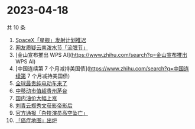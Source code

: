 # 2023-04-18

共 10 条

<!-- BEGIN -->
<!-- 最后更新时间 Tue Apr 18 2023 15:10:26 GMT+0800 (China Standard Time) -->

1. [SpaceX「星舰」发射计划推迟](https://www.zhihu.com/search?q=SpaceX「星舰」发射计划推迟)
1. [网友质疑云南泼水节「流氓节」](https://www.zhihu.com/search?q=网友质疑云南泼水节「流氓节」)
1. [金山宣布推出 WPS AI](https://www.zhihu.com/search?q=金山宣布推出 WPS AI)
1. [中国连续第 7 个月减持美国债](https://www.zhihu.com/search?q=中国连续第 7
   个月减持美国债)
1. [全球最贵纯电动车来了](https://www.zhihu.com/search?q=全球最贵纯电动车来了)
1. [中移动市值超贵州茅台](https://www.zhihu.com/search?q=中移动市值超贵州茅台)
1. [国内油价大幅上涨](https://www.zhihu.com/search?q=国内油价大幅上涨)
1. [刘青云郑秀文获影帝影后](https://www.zhihu.com/search?q=刘青云郑秀文获影帝影后)
1. [官方通报「杂技演员高空坠亡」](https://www.zhihu.com/search?q=官方通报「杂技演员高空坠亡」)
1. [「癌症地图」出炉](https://www.zhihu.com/search?q=「癌症地图」出炉)

<!-- END -->
